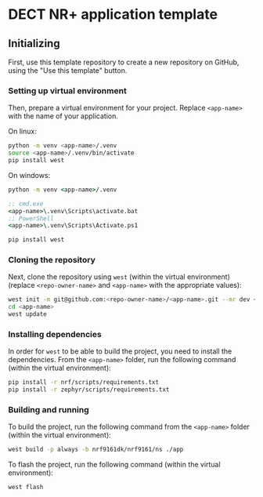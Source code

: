 # DECT NR+ application template

## Initializing
First, use this template repository to create a new repository on GitHub, using the "Use this template" button.

### Setting up virtual environment
Then, prepare a virtual environment for your project. Replace `<app-name>` with the name of your application.

On linux:
```bash
python -m venv <app-name>/.venv
source <app-name>/.venv/bin/activate
pip install west
```

On windows:
```bat
python -m venv <app-name>/.venv

:: cmd.exe
<app-name>\.venv\Scripts\activate.bat
:: PowerShell
<app-name>\.venv\Scripts\Activate.ps1

pip install west
```

### Cloning the repository
Next, clone the repository using `west` (within the virtual environment) (replace `<repo-owner-name>` and `<app-name>` with the appropriate values):
```bash
west init -m git@github.com:<repo-owner-name>/<app-name>.git --mr dev <app-name>
cd <app-name>
west update
```

### Installing dependencies
In order for `west` to be able to build the project, you need to install the dependencies.
From the `<app-name>` folder, run the following command (within the virtual environment):
```bash
pip install -r nrf/scripts/requirements.txt
pip install -r zephyr/scripts/requirements.txt
```

### Building and running
To build the project, run the following command from the `<app-name>` folder (within the virtual environment):
```bash
west build -p always -b nrf9161dk/nrf9161/ns ./app
```

To flash the project, run the following command (within the virtual environment):
```bash
west flash
```